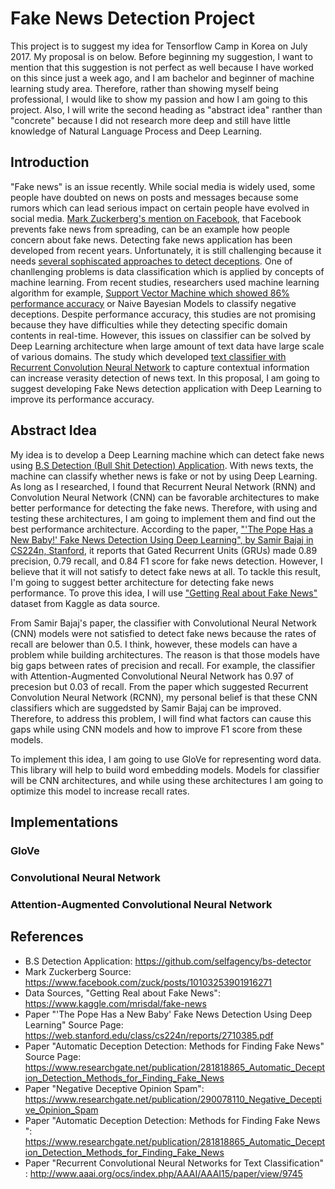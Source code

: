 # Fake News Detection Project
This project is to suggest my idea for Tensorflow Camp in Korea on July 2017. My proposal is on below.
Before beginning my suggestion, I want to mention that this suggestion is not perfect as well because I have worked on this since just a week ago, and I am bachelor and beginner of machine learning study area. Therefore, rather than showing myself being professional, I would like to show my passion and how I am going to this project. Also, I will write the second heading as "abstract idea" ranther than "concrete" because I did not research more deep and still have little knowledge of Natural Language Process and Deep Learning.
## Introduction 
"Fake news" is an issue recently. While social media is widely used, some people have doubted on news on posts and messages because some rumors which can lead serious impact on certain people have evolved in social media. [Mark Zuckerberg's mention on Facebook](https://www.facebook.com/zuck/posts/10103253901916271), that Facebook prevents fake news from spreading, can be an example how people concern about fake news. Detecting fake news application has been developed from recent years. Unfortunately, it is still challenging because it needs [several sophiscated approaches to detect deceptions](https://www.researchgate.net/publication/281818865_Automatic_Deception_Detection_Methods_for_Finding_Fake_News). One of chanllenging problems is data classification which is applied by concepts of machine learning. From recent studies, researchers used machine learning algorithm for example, [Support Vector Machine which showed 86% performance accuracy](https://www.researchgate.net/publication/290078110_Negative_Deceptive_Opinion_Spam) or Naive Bayesian Models to classify negative deceptions. Despite performance accuracy, this studies are not promising because they have difficulties while they detecting specific domain contents in real-time. However, this issues on classifier can be solved by Deep Learning architecture when large amount of text data have large scale of various domains. The study which developed [text classifier with Recurrent Convolution Neural Network](http://www.aaai.org/ocs/index.php/AAAI/AAAI15/paper/view/9745) to capture contextual information can increase verasity detection of news text. In this proposal, I am going to suggest developing Fake News detection application with Deep Learning to improve its performance accuracy.
## Abstract Idea
My idea is to develop a Deep Learning machine which can detect fake news using [B.S Detection (Bull Shit Detection) Application](https://github.com/selfagency/bs-detector). With news texts, the machine can classify whether news is fake or not by using Deep Learning. As long as I researched, I found that Recurrent Neural Network (RNN) and Convolution Neural Network (CNN) can be favorable architectures to make better performance for detecting the fake news. Therefore, with using and testing these architectures, I am going to implement them and find out the best performance architecture. According to the paper, ["'The Pope Has a New Baby!' Fake News Detection Using Deep Learning", by Samir Bajaj in CS224n, Stanford](https://web.stanford.edu/class/cs224n/reports/2710385.pdf), it reports that Gated Recurrent Units (GRUs) made 0.89 precision, 0.79 recall, and 0.84 F1 score for fake news detection. However, I believe that it will not satisfy to detect fake news at all. To tackle this result, I'm going to suggest better architecture for detecting fake news performance. To prove this idea, I will use ["Getting Real about Fake News"](https://www.kaggle.com/mrisdal/fake-news) dataset from Kaggle as data source.

From Samir Bajaj's paper, the classifier with Convolutional Neural Network (CNN) models were not satisfied to detect fake news because the rates of recall are belower than 0.5. I think, however, these models can have a problem while building architectures. The reason is that those models have big gaps between rates of precision and recall. For example, the classifier with Attention-Augmented Convolutional Neural Network has 0.97 of precesion but 0.03 of recall. From the paper which suggested Recurrent Convolution Neural Network (RCNN), my personal belief is that these CNN classifiers which are suggedsted by Samir Bajaj can be improved. Therefore, to address this problem, I will find what factors can cause this gaps while using CNN models and how to improve F1 score from these models. 

To implement this idea, I am going to use GloVe for representing word data. This library will help to build word embedding models. Models for classifier will be CNN architectures, and while using these architectures I am going to optimize this model to increase recall rates.
## Implementations
### GloVe
### Convolutional Neural Network
### Attention-Augmented Convolutional Neural Network
## References
* B.S Detection Application: https://github.com/selfagency/bs-detector
* Mark Zuckerberg Source: https://www.facebook.com/zuck/posts/10103253901916271
* Data Sources, "Getting Real about Fake News": https://www.kaggle.com/mrisdal/fake-news
* Paper "'The Pope Has a New Baby' Fake News Detection Using Deep Learning" Source Page:  https://web.stanford.edu/class/cs224n/reports/2710385.pdf
* Paper "Automatic Deception Detection: Methods for Finding Fake News" Source Page: https://www.researchgate.net/publication/281818865_Automatic_Deception_Detection_Methods_for_Finding_Fake_News
* Paper "Negative Deceptive Opinion Spam": https://www.researchgate.net/publication/290078110_Negative_Deceptive_Opinion_Spam
* Paper "Automatic Deception Detection: Methods for Finding Fake News ": https://www.researchgate.net/publication/281818865_Automatic_Deception_Detection_Methods_for_Finding_Fake_News
* Paper "Recurrent Convolutional Neural Networks for Text Classification" : http://www.aaai.org/ocs/index.php/AAAI/AAAI15/paper/view/9745
